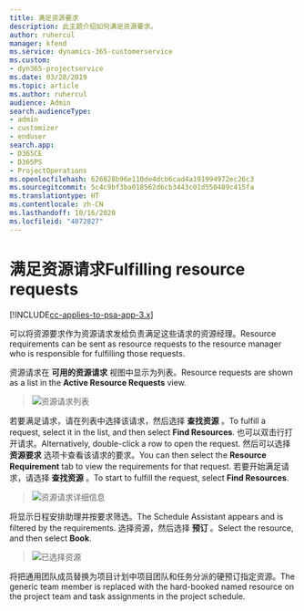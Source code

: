```yaml
---
title: 满足资源要求
description: 此主题介绍如何满足资源要求。
author: ruhercul
manager: kfend
ms.service: dynamics-365-customerservice
ms.custom:
- dyn365-projectservice
ms.date: 03/28/2019
ms.topic: article
ms.author: ruhercul
audience: Admin
search.audienceType:
- admin
- customizer
- enduser
search.app:
- D365CE
- D365PS
- ProjectOperations
ms.openlocfilehash: 626828b96e110de4dcb6cad4a191994972ec26c3
ms.sourcegitcommit: 5c4c9bf3ba018562d6cb3443c01d550489c415fa
ms.translationtype: HT
ms.contentlocale: zh-CN
ms.lasthandoff: 10/16/2020
ms.locfileid: "4072827"
---
```

# <a name="fulfilling-resource-requests"></a><span data-ttu-id="eba35-103">满足资源请求</span><span class="sxs-lookup"><span data-stu-id="eba35-103">Fulfilling resource requests</span></span>

[!INCLUDE[cc-applies-to-psa-app-3.x](../includes/cc-applies-to-psa-app-3x.md)]

<span data-ttu-id="eba35-104">可以将资源要求作为资源请求发给负责满足这些请求的资源经理。</span><span class="sxs-lookup"><span data-stu-id="eba35-104">Resource requirements can be sent as resource requests to the resource manager who is responsible for fulfilling those requests.</span></span>

<span data-ttu-id="eba35-105">资源请求在 **可用的资源请求** 视图中显示为列表。</span><span class="sxs-lookup"><span data-stu-id="eba35-105">Resource requests are shown as a list in the **Active Resource Requests** view.</span></span>

> ![资源请求列表](media/Resource-Management-image59.png)

<span data-ttu-id="eba35-107">若要满足请求，请在列表中选择该请求，然后选择 **查找资源** 。</span><span class="sxs-lookup"><span data-stu-id="eba35-107">To fulfill a request, select it in the list, and then select **Find Resources**.</span></span> <span data-ttu-id="eba35-108">也可以双击行打开请求。</span><span class="sxs-lookup"><span data-stu-id="eba35-108">Alternatively, double-click a row to open the request.</span></span> <span data-ttu-id="eba35-109">然后可以选择 **资源要求** 选项卡查看该请求的要求。</span><span class="sxs-lookup"><span data-stu-id="eba35-109">You can then select the **Resource Requirement** tab to view the requirements for that request.</span></span> <span data-ttu-id="eba35-110">若要开始满足请求，请选择 **查找资源** 。</span><span class="sxs-lookup"><span data-stu-id="eba35-110">To start to fulfill the request, select **Find Resources**.</span></span>

> ![资源请求详细信息](media/Resource-Management-image60.png)

<span data-ttu-id="eba35-112">将显示日程安排助理并按要求筛选。</span><span class="sxs-lookup"><span data-stu-id="eba35-112">The Schedule Assistant appears and is filtered by the requirements.</span></span> <span data-ttu-id="eba35-113">选择资源，然后选择 **预订** 。</span><span class="sxs-lookup"><span data-stu-id="eba35-113">Select the resource, and then select **Book**.</span></span>

> ![已选择资源](media/Resource-Management-image61.png)

<span data-ttu-id="eba35-115">将把通用团队成员替换为项目计划中项目团队和任务分派的硬预订指定资源。</span><span class="sxs-lookup"><span data-stu-id="eba35-115">The generic team member is replaced with the hard-booked named resource on the project team and task assignments in the project schedule.</span></span>
